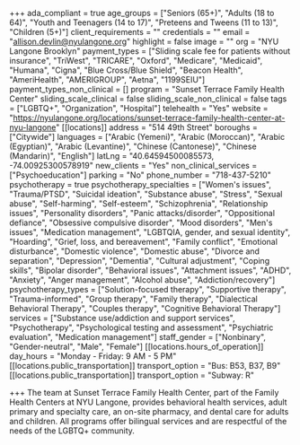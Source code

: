 +++
ada_compliant = true
age_groups = ["Seniors (65+)", "Adults (18 to 64)", "Youth and Teenagers (14 to 17)", "Preteens and Tweens (11 to 13)", "Children (5+)"]
client_requirements = ""
credentials = ""
email = "allison.devlin@nyulangone.org"
highlight = false
image = ""
org = "NYU Langone Brooklyn"
payment_types = ["Sliding scale fee for patients without insurance", "TriWest", "TRICARE", "Oxford", "Medicare", "Medicaid", "Humana", "Cigna", "Blue Cross/Blue Shield", "Beacon Health", "AmeriHealth", "AMERIGROUP", "Aetna", "1199SEIU"]
payment_types_non_clinical = []
program = "Sunset Terrace Family Health Center"
sliding_scale_clinical = false
sliding_scale_non_clinical = false
tags = ["LGBTQ+", "Organization", "Hospital"]
telehealth = "Yes"
website = "https://nyulangone.org/locations/sunset-terrace-family-health-center-at-nyu-langone"
[[locations]]
address = "514 49th Street"
boroughs = ["Citywide"]
languages = ["Arabic (Yemeni)", "Arabic (Moroccan)", "Arabic (Egyptian)", "Arabic (Levantine)", "Chinese (Cantonese)", "Chinese (Mandarin)", "English"]
latLng = "40.64594500085573, -74.00925300578919"
new_clients = "Yes"
non_clinical_services = ["Psychoeducation"]
parking = "No"
phone_number = "718-437-5210"
psychotherapy = true
psychotherapy_specialties = ["Women's issues", "Trauma/PTSD", "Suicidal ideation", "Substance abuse", "Stress", "Sexual abuse", "Self-harming", "Self-esteem", "Schizophrenia", "Relationship issues", "Personality disorders", "Panic attacks/disorder", "Oppositional defiance", "Obsessive compulsive disorder", "Mood disorders", "Men's issues", "Medication management", "LGBTQIA, gender, and sexual identity", "Hoarding", "Grief, loss, and bereavement", "Family conflict", "Emotional disturbance", "Domestic violence", "Domestic abuse", "Divorce and separation", "Depression", "Dementia", "Cultural adjustment", "Coping skills", "Bipolar disorder", "Behavioral issues", "Attachment issues", "ADHD", "Anxiety", "Anger management", "Alcohol abuse", "Addiction/recovery"]
psychotherapy_types = ["Solution-focused therapy", "Supportive therapy", "Trauma-informed", "Group therapy", "Family therapy", "Dialectical Behavioral Therapy", "Couples therapy", "Cognitive Behavioral Therapy"]
services = ["Substance use/addiction and support services", "Psychotherapy", "Psychological testing and assessment", "Psychiatric evaluation", "Medication management"]
staff_gender = ["Nonbinary", "Gender-neutral", "Male", "Female"]
[[locations.hours_of_operation]]
day_hours = "Monday - Friday: 9 AM - 5 PM"
[[locations.public_transportation]]
transport_option = "Bus: B53, B37, B9"
[[locations.public_transportation]]
transport_option = "Subway: R"

+++
The team at Sunset Terrace Family Health Center, part of the Family Health Centers at NYU Langone, provides behavioral health services, adult primary and specialty care, an on-site pharmacy, and dental care for adults and children. All programs offer bilingual services and are respectful of the needs of the LGBTQ+ community. 